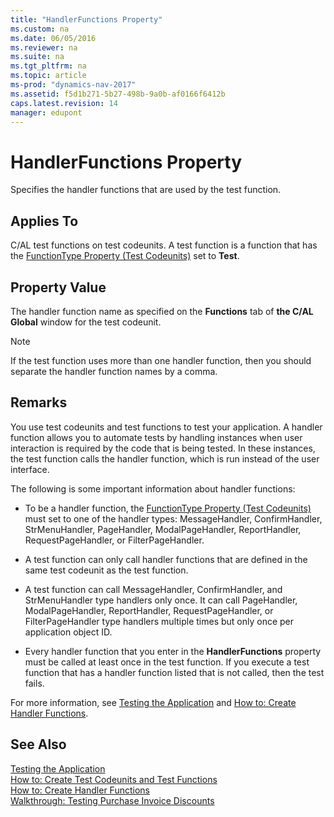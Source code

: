 ```yaml
---
title: "HandlerFunctions Property"
ms.custom: na
ms.date: 06/05/2016
ms.reviewer: na
ms.suite: na
ms.tgt_pltfrm: na
ms.topic: article
ms-prod: "dynamics-nav-2017"
ms.assetid: f5d1b271-5b27-498b-9a0b-af0166f6412b
caps.latest.revision: 14
manager: edupont
---
```

# HandlerFunctions Property
Specifies the handler functions that are used by the test function.  
  
## Applies To  
 C\/AL test functions on test codeunits. A test function is a function that has the [FunctionType Property \(Test Codeunits\)](FunctionType-Property--Test-Codeunits-.md) set to **Test**.  
  
## Property Value  
 The handler function name as specified on the **Functions** tab of **the C\/AL Global** window for the test codeunit.  
  
> [!NOTE]  
>  If the test function uses more than one handler function, then you should separate the handler function names by a comma.  
  
## Remarks  
 You use test codeunits and test functions to test your application. A handler function allows you to automate tests by handling instances when user interaction is required by the code that is being tested. In these instances, the test function calls the handler function, which is run instead of the user interface.  
  
 The following is some important information about handler functions:  
  
-   To be a handler function, the [FunctionType Property \(Test Codeunits\)](FunctionType-Property--Test-Codeunits-.md) must set to one of the handler types: MessageHandler, ConfirmHandler, StrMenuHandler, PageHandler, ModalPageHandler, ReportHandler, RequestPageHandler, or FilterPageHandler.  
  
-   A test function can only call handler functions that are defined in the same test codeunit as the test function.  
  
-   A test function can call MessageHandler, ConfirmHandler, and StrMenuHandler type handlers only once. It can call PageHandler, ModalPageHandler, ReportHandler, RequestPageHandler, or FilterPageHandler type handlers multiple times but only once per application object ID.  
  
-   Every handler function that you enter in the **HandlerFunctions** property must be called at least once in the test function. If you execute a test function that has a handler function listed that is not called, then the test fails.  
  
 For more information, see [Testing the Application](Testing-the-Application.md) and [How to: Create Handler Functions](../Topic/How%20to:%20Create%20Handler%20Functions.md).  
  
## See Also  
 [Testing the Application](Testing-the-Application.md)   
 [How to: Create Test Codeunits and Test Functions](../Topic/How%20to:%20Create%20Test%20Codeunits%20and%20Test%20Functions.md)   
 [How to: Create Handler Functions](../Topic/How%20to:%20Create%20Handler%20Functions.md)   
 [Walkthrough: Testing Purchase Invoice Discounts](../Topic/Walkthrough:%20Testing%20Purchase%20Invoice%20Discounts.md)